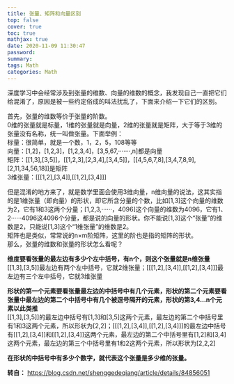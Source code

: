 ```yaml
---
title: 张量、矩阵和向量区别
top: false
cover: true
toc: true
mathjax: true
date: 2020-11-09 11:30:47
password:
summary:
tags: Math
categories: Math
---
```


深度学习中会经常涉及到张量的维数、向量的维数的概念，我发现自己一直把它们给混淆了，原因是被一些约定俗成的叫法扰乱了，下面来介绍一下它们的区别。

首先，张量的维数等价于张量的阶数。  
0维的张量就是标量，1维的张量就是向量，2维的张量就是矩阵，大于等于3维的张量没有名称，统一叫做张量。下面举例：  
标量：很简单，就是一个数，1，2，5，108等等  
向量：[1,2]，[1,2,3]，[1,2,3,4]，[3,5,67,·······,n]都是向量  
矩阵：[[1,3],[3,5]]，[[1,2,3],[2,3,4],[3,4,5]]，[[4,5,6,7,8],[3,4,7,8,9],[2,11,34,56,18]]是矩阵  
3维张量：[[[1,2],[3,4]],[[1,2],[3,4]]]

但是混淆的地方来了，就是数学里面会使用3维向量，n维向量的说法，这其实指的是1维张量（即向量）的形状，即它所含分量的个数，比如[1,3]这个向量的维数为2，它有1和3这两个分量；[1,2,3,······，4096]这个向量的维数为4096，它有1、2······4096这4096个分量，都是说的向量的形状。你不能说[1,3]这个“张量”的维数是2，只能说[1,3]这个“1维张量”的维数是2。  
矩阵也是类似，常常说的n×m阶矩阵，这里的阶也是指的矩阵的形状。  
那么，张量的维数和张量的形状怎么看呢？

**维度要看张量的最左边有多少个左中括号，有n个，则这个张量就是n维张量**  
[[1,3],[3,5]]最左边有两个左中括号，它就2维张量；[[[1,2],[3,4]],[[1,2],[3,4]]]最左边有三个左中括号，它就3维张量

**形状的第一个元素要看张量最左边的中括号中有几个元素，形状的第二个元素要看张量中最左边的第二个中括号中有几个被逗号隔开的元素，形状的第3,4…n个元素以此类推**  
[[1,3],[3,5]]的最左边中括号有[1,3]和[3,5]这两个元素，最左边的第二个中括号里有1和3这两个元素，所以形状为[2,2]；[[[1,2],[3,4]],[[1,2],[3,4]]]的最左边中括号有[[1,2],[3,4]]和[[1,2],[3,4]]这两个元素，最左边的第二个中括号里有[1,2]和[3,4]这两个元素，最左边的第三个中括号里有1和2这两个元素，所以形状为[2,2,2]

**在形状的中括号中有多少个数字，就代表这个张量是多少维的张量。**

**转自：** <https://blog.csdn.net/shenggedeqiang/article/details/84856051>
